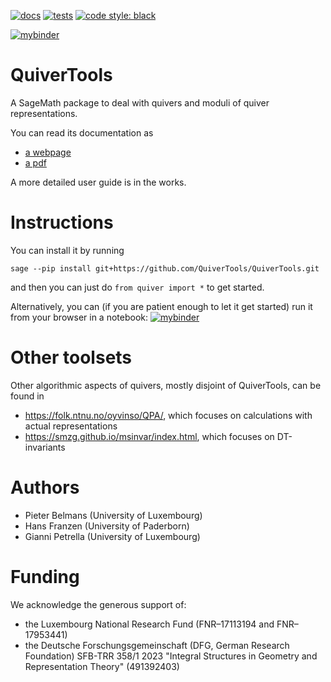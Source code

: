[![docs](https://img.shields.io/badge/docs-latest-blue.svg)](https://sage.quiver.tools)
[![tests](https://github.com/quiver-tools/quiver.tools/actions/workflows/tests.yml/badge.svg)](https://github.com/quiver-tools/quiver.tools/actions)
[![code style: black](https://img.shields.io/badge/code%20style-black-000000.svg)](https://github.com/psf/black)

[![mybinder](https://mybinder.org/badge_logo.svg)](https://mybinder.org/v2/gh/QuiverTools/mybinder-sage/master)

# QuiverTools

A SageMath package to deal with quivers and moduli of quiver representations.

You can read its documentation as

* [a webpage](https://sage.quiver.tools)
* [a pdf](https://sage.quiver.tools/documentation.pdf)

A more detailed user guide is in the works.

# Instructions

You can install it by running

``sage --pip install git+https://github.com/QuiverTools/QuiverTools.git``

and then you can just do `from quiver import *` to get started.

Alternatively, you can (if you are patient enough to let it get started) run it from your browser in a notebook: 
[![mybinder](https://mybinder.org/badge_logo.svg)](https://mybinder.org/v2/gh/QuiverTools/mybinder-sage/master)

# Other toolsets

Other algorithmic aspects of quivers, mostly disjoint of QuiverTools, can be found in

* https://folk.ntnu.no/oyvinso/QPA/, which focuses on calculations with actual representations
* https://smzg.github.io/msinvar/index.html, which focuses on DT-invariants

# Authors

* Pieter Belmans (University of Luxembourg)
* Hans Franzen (University of Paderborn)
* Gianni Petrella (University of Luxembourg)

# Funding

We acknowledge the generous support of:

* the Luxembourg National Research Fund (FNR–17113194 and FNR–17953441)
* the Deutsche Forschungsgemeinschaft (DFG, German Research Foundation) SFB-TRR 358/1 2023 "Integral Structures in Geometry and Representation Theory" (491392403)
